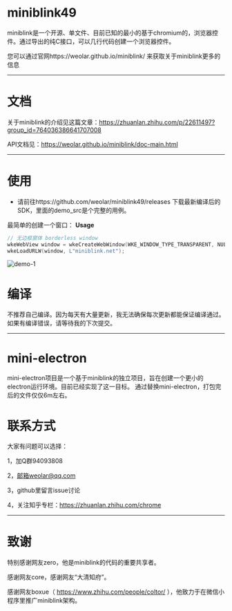 # miniblink49

miniblink是一个开源、单文件、目前已知的最小的基于chromium的，浏览器控件。通过导出的纯C接口，可以几行代码创建一个浏览器控件。

您可以通过官网https://weolar.github.io/miniblink/ 来获取关于miniblink更多的信息

----

# 文档

关于miniblink的介绍见这篇文章：https://zhuanlan.zhihu.com/p/22611497?group_id=764036386641707008

API文档见：https://weolar.github.io/miniblink/doc-main.html 

----

# 使用
* 请前往https://github.com/weolar/miniblink49/releases 下载最新编译后的SDK，里面的demo_src是个完整的用例。

最简单的创建一个窗口：
**Usage**

```cpp
// 无边框窗体 borderless window
wkeWebView window = wkeCreateWebWindow(WKE_WINDOW_TYPE_TRANSPARENT, NULL, 0, 0, 640, 480);  
wkeLoadURLW(window, L"miniblink.net");
```
![demo-1](https://weolar.github.io/miniblink/assets/images/demo-0.gif)

# 编译

不推荐自己编译。因为每天有大量更新，我无法确保每次更新都能保证编译通过。如果有编译错误，请等待我的下次提交。

----

# mini-electron

mini-electron项目是一个基于miniblink的独立项目，旨在创建一个更小的electron运行环境。目前已经实现了这一目标。
通过替换mini-electron，打包完后的文件仅仅6m左右。

# 联系方式

大家有问题可以选择：

1，加Q群94093808

2，邮箱weolar@qq.com

3，github里留言issue讨论

4，关注知乎专栏：https://zhuanlan.zhihu.com/chrome

----

# 致谢

特别感谢网友zero，他是miniblink的代码的重要共享者。

感谢网友core，感谢网友“大清知府”。

感谢网友boxue（ https://www.zhihu.com/people/coltor/ ），他致力于在微信小程序里推广miniblink架构。


